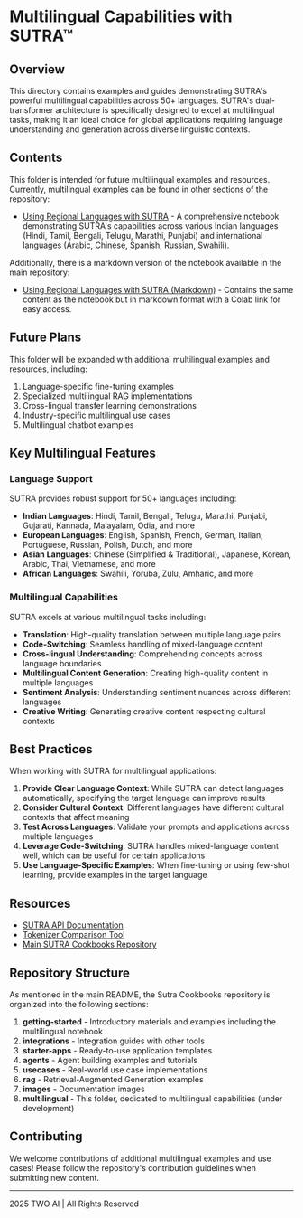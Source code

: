 # Multilingual Capabilities with SUTRA™

## Overview

This directory contains examples and guides demonstrating SUTRA's powerful multilingual capabilities across 50+ languages. SUTRA's dual-transformer architecture is specifically designed to excel at multilingual tasks, making it an ideal choice for global applications requiring language understanding and generation across diverse linguistic contexts.

## Contents

This folder is intended for future multilingual examples and resources. Currently, multilingual examples can be found in other sections of the repository:

- [Using Regional Languages with SUTRA](../getting-started/Using_Regional_Languages_with_Sutra.ipynb) - A comprehensive notebook demonstrating SUTRA's capabilities across various Indian languages (Hindi, Tamil, Bengali, Telugu, Marathi, Punjabi) and international languages (Arabic, Chinese, Spanish, Russian, Swahili).

Additionally, there is a markdown version of the notebook available in the main repository:

- [Using Regional Languages with SUTRA (Markdown)](../../Using_Regional_Languages_with_Sutra.md) - Contains the same content as the notebook but in markdown format with a Colab link for easy access.

## Future Plans

This folder will be expanded with additional multilingual examples and resources, including:

1. Language-specific fine-tuning examples
2. Specialized multilingual RAG implementations
3. Cross-lingual transfer learning demonstrations
4. Industry-specific multilingual use cases
5. Multilingual chatbot examples

## Key Multilingual Features

### Language Support

SUTRA provides robust support for 50+ languages including:

- **Indian Languages**: Hindi, Tamil, Bengali, Telugu, Marathi, Punjabi, Gujarati, Kannada, Malayalam, Odia, and more
- **European Languages**: English, Spanish, French, German, Italian, Portuguese, Russian, Polish, Dutch, and more
- **Asian Languages**: Chinese (Simplified & Traditional), Japanese, Korean, Arabic, Thai, Vietnamese, and more
- **African Languages**: Swahili, Yoruba, Zulu, Amharic, and more

### Multilingual Capabilities

SUTRA excels at various multilingual tasks including:

- **Translation**: High-quality translation between multiple language pairs
- **Code-Switching**: Seamless handling of mixed-language content
- **Cross-lingual Understanding**: Comprehending concepts across language boundaries
- **Multilingual Content Generation**: Creating high-quality content in multiple languages
- **Sentiment Analysis**: Understanding sentiment nuances across different languages
- **Creative Writing**: Generating creative content respecting cultural contexts

## Best Practices

When working with SUTRA for multilingual applications:

1. **Provide Clear Language Context**: While SUTRA can detect languages automatically, specifying the target language can improve results
2. **Consider Cultural Context**: Different languages have different cultural contexts that affect meaning
3. **Test Across Languages**: Validate your prompts and applications across multiple languages
4. **Leverage Code-Switching**: SUTRA handles mixed-language content well, which can be useful for certain applications
5. **Use Language-Specific Examples**: When fine-tuning or using few-shot learning, provide examples in the target language

## Resources

- [SUTRA API Documentation](https://docs.two.ai/version-2/docs/get-started-with-sutra)
- [Tokenizer Comparison Tool](https://huggingface.co/spaces/TWO/sutra-tokenizer-comparison)
- [Main SUTRA Cookbooks Repository](https://github.com/Shubhwithai/Sutra_Cookbooks)

## Repository Structure

As mentioned in the main README, the Sutra Cookbooks repository is organized into the following sections:

1. **getting-started** - Introductory materials and examples including the multilingual notebook
2. **integrations** - Integration guides with other tools
3. **starter-apps** - Ready-to-use application templates
4. **agents** - Agent building examples and tutorials
5. **usecases** - Real-world use case implementations
6. **rag** - Retrieval-Augmented Generation examples
7. **images** - Documentation images
8. **multilingual** - This folder, dedicated to multilingual capabilities (under development)

## Contributing

We welcome contributions of additional multilingual examples and use cases! Please follow the repository's contribution guidelines when submitting new content.

---

 2025 TWO AI | All Rights Reserved
